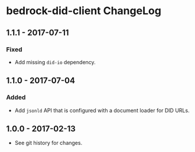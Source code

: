 # bedrock-did-client ChangeLog

## 1.1.1 - 2017-07-11

### Fixed
- Add missing `did-io` dependency.

## 1.1.0 - 2017-07-04

### Added
- Add `jsonld` API that is configured with a document loader for DID URLs.

## 1.0.0 - 2017-02-13

- See git history for changes.
